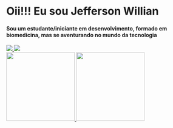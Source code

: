 # Oii!!! Eu sou Jefferson Willian
#### Sou um estudante/iniciante em desenvolvimento, formado em biomedicina, mas se aventurando no mundo da tecnologia

<div>
 <a href="https://discord.gg/RdP4zkcQz9" target="_blank"/><img src="https://img.shields.io/badge/Discord-7289DA?style=for-the-badge&logo=discord&logoColor=white" target="_blank"/>
<a href="https://www.linkedin.com/in/jefferson-willian-fechia/" target="_blank"/><img src="https://img.shields.io/badge/LinkedIn-0077B5?style=for-the-badge&logo=linkedin&logoColor=white" target="_blank"/>
</div>
<div>
<a href="https://github.com/jeffwillian"/>
<img height="180em" src="https://github-readme-stats.vercel.app/api?username=jeffwillian&show_icons=true&theme=dracula"/>
<img height="180em" src="https://github-readme-stats.vercel.app/api/top-langs/?username=jeffwillian&theme=dracula"/>
</div>
